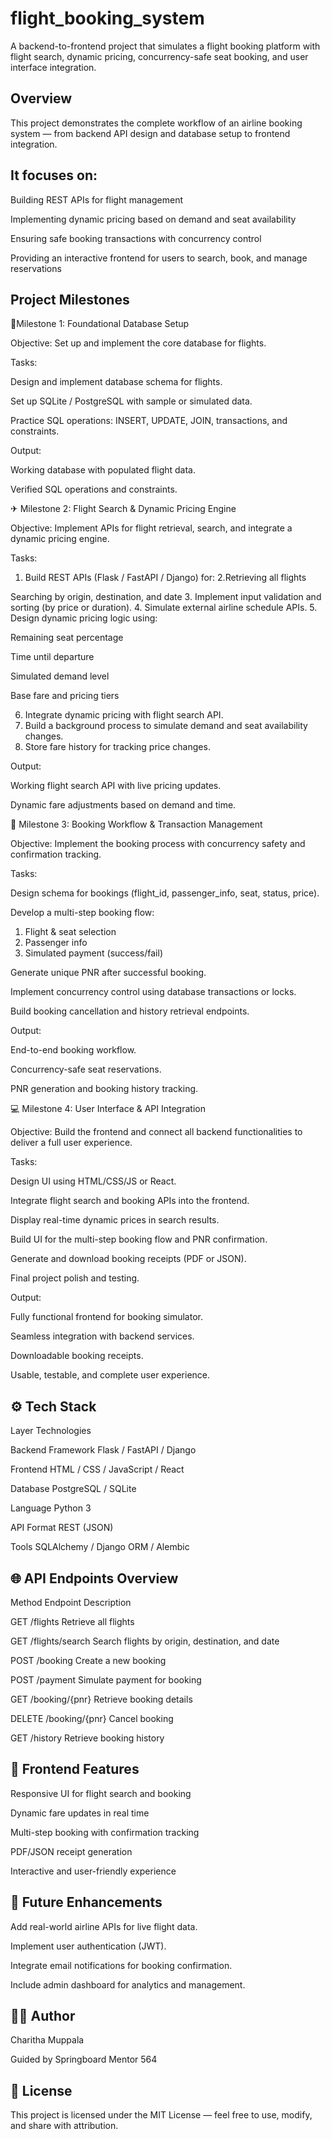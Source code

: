 # flight_booking_system
A backend-to-frontend project that simulates a flight booking platform with flight search, dynamic pricing, concurrency-safe seat booking, and user interface integration.
## Overview
This project demonstrates the complete workflow of an airline booking system — from backend API design and database setup to frontend integration.
## It focuses on:
Building REST APIs for flight management

Implementing dynamic pricing based on demand and seat availability

Ensuring safe booking transactions with concurrency control

Providing an interactive frontend for users to search, book, and manage reservations
## Project Milestones
🧱Milestone 1: Foundational Database Setup

Objective: Set up and implement the core database for flights.

Tasks:

Design and implement database schema for flights.

Set up SQLite / PostgreSQL with sample or simulated data.

Practice SQL operations: INSERT, UPDATE, JOIN, transactions, and constraints.

Output:

Working database with populated flight data.

Verified SQL operations and constraints.

✈ Milestone 2: Flight Search & Dynamic Pricing Engine

Objective: Implement APIs for flight retrieval, search, and integrate a dynamic pricing engine.

Tasks:

1. Build REST APIs (Flask / FastAPI / Django) for:
2.Retrieving all flights

Searching by origin, destination, and date
3. Implement input validation and sorting (by price or duration).
4. Simulate external airline schedule APIs.
5. Design dynamic pricing logic using:

Remaining seat percentage

Time until departure

Simulated demand level

Base fare and pricing tiers

6. Integrate dynamic pricing with flight search API.
7. Build a background process to simulate demand and seat availability changes.
8. Store fare history for tracking price changes.

Output:

Working flight search API with live pricing updates.

Dynamic fare adjustments based on demand and time.

🧾 Milestone 3: Booking Workflow & Transaction Management

Objective: Implement the booking process with concurrency safety and confirmation tracking.

Tasks:

Design schema for bookings (flight_id, passenger_info, seat, status, price).

Develop a multi-step booking flow:

1. Flight & seat selection
2. Passenger info
3. Simulated payment (success/fail)

Generate unique PNR after successful booking.

Implement concurrency control using database transactions or locks.

Build booking cancellation and history retrieval endpoints.

Output:

End-to-end booking workflow.

Concurrency-safe seat reservations.

PNR generation and booking history tracking.

💻 Milestone 4: User Interface & API Integration

Objective: Build the frontend and connect all backend functionalities to deliver a full user experience.

Tasks:

Design UI using HTML/CSS/JS or React.

Integrate flight search and booking APIs into the frontend.

Display real-time dynamic prices in search results.

Build UI for the multi-step booking flow and PNR confirmation.

Generate and download booking receipts (PDF or JSON).

Final project polish and testing.

Output:

Fully functional frontend for booking simulator.

Seamless integration with backend services.

Downloadable booking receipts.

Usable, testable, and complete user experience.

## ⚙ Tech Stack
Layer	Technologies

Backend Framework	Flask / FastAPI / Django

Frontend	HTML / CSS / JavaScript / React

Database	PostgreSQL / SQLite

Language	Python 3

API Format	REST (JSON)

Tools	SQLAlchemy / Django ORM / Alembic

## 🌐 API Endpoints Overview
Method	Endpoint	Description

GET	/flights	Retrieve all flights

GET	/flights/search	Search flights by origin, destination, and date

POST	/booking	Create a new booking

POST	/payment	Simulate payment for booking

GET	/booking/{pnr}	Retrieve booking details

DELETE	/booking/{pnr}	Cancel booking

GET	/history	Retrieve booking history

## 🎨 Frontend Features
Responsive UI for flight search and booking

Dynamic fare updates in real time

Multi-step booking with confirmation tracking

PDF/JSON receipt generation

Interactive and user-friendly experience

## 🔮 Future Enhancements
Add real-world airline APIs for live flight data.

Implement user authentication (JWT).

Integrate email notifications for booking confirmation.

Include admin dashboard for analytics and management.
## 🧑‍💻 Author
Charitha Muppala

Guided by Springboard Mentor 564
## 📄 License
This project is licensed under the MIT License — feel free to use, modify, and share with attribution.
